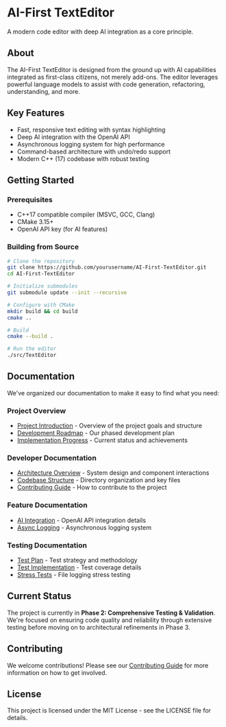 # AI-First TextEditor

A modern code editor with deep AI integration as a core principle.

## About

The AI-First TextEditor is designed from the ground up with AI capabilities integrated as first-class citizens, not merely add-ons. The editor leverages powerful language models to assist with code generation, refactoring, understanding, and more.

## Key Features

- Fast, responsive text editing with syntax highlighting
- Deep AI integration with the OpenAI API
- Asynchronous logging system for high performance
- Command-based architecture with undo/redo support
- Modern C++ (17) codebase with robust testing

## Getting Started

### Prerequisites

- C++17 compatible compiler (MSVC, GCC, Clang)
- CMake 3.15+
- OpenAI API key (for AI features)

### Building from Source

```bash
# Clone the repository
git clone https://github.com/yourusername/AI-First-TextEditor.git
cd AI-First-TextEditor

# Initialize submodules
git submodule update --init --recursive

# Configure with CMake
mkdir build && cd build
cmake ..

# Build
cmake --build .

# Run the editor
./src/TextEditor
```

## Documentation

We've organized our documentation to make it easy to find what you need:

### Project Overview

- [Project Introduction](docs/project/README.md) - Overview of the project goals and structure
- [Development Roadmap](docs/project/ROADMAP.md) - Our phased development plan
- [Implementation Progress](docs/project/PROGRESS.md) - Current status and achievements

### Developer Documentation

- [Architecture Overview](docs/development/ARCHITECTURE.md) - System design and component interactions
- [Codebase Structure](docs/development/CODEBASE_STRUCTURE.md) - Directory organization and key files
- [Contributing Guide](docs/development/CONTRIBUTING.md) - How to contribute to the project

### Feature Documentation

- [AI Integration](docs/features/ai_integration.md) - OpenAI API integration details
- [Async Logging](docs/features/async_logging.md) - Asynchronous logging system

### Testing Documentation

- [Test Plan](docs/testing/TEST_PLAN.md) - Test strategy and methodology
- [Test Implementation](docs/testing/IMPLEMENTATION.md) - Test coverage details
- [Stress Tests](docs/testing/stress_tests/file_logging.md) - File logging stress testing

## Current Status

The project is currently in **Phase 2: Comprehensive Testing & Validation**. We're focused on ensuring code quality and reliability through extensive testing before moving on to architectural refinements in Phase 3.

## Contributing

We welcome contributions! Please see our [Contributing Guide](docs/development/CONTRIBUTING.md) for more information on how to get involved.

## License

This project is licensed under the MIT License - see the LICENSE file for details. 
